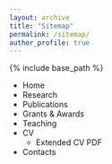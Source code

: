 ```yaml
---
layout: archive
title: "Sitemap"
permalink: /sitemap/
author_profile: true
---
```


{% include base_path %}

* Home
* Research
* Publications
* Grants & Awards
* Teaching
* CV
  * Extended CV PDF
* Contacts  
